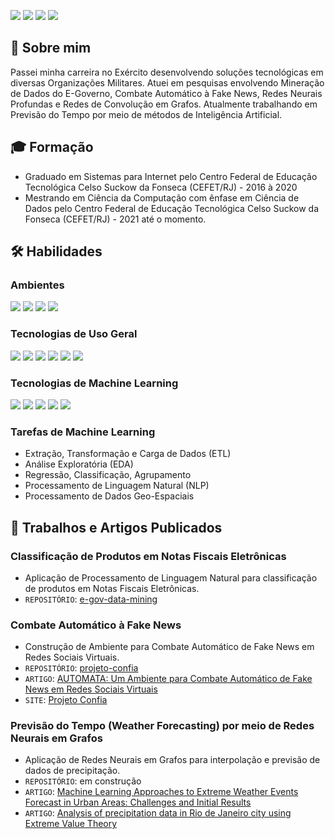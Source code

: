 [![](https://img.shields.io/badge/sobre_mim-blue?style=for-the-badge)](#-sobre-mim)
[![](https://img.shields.io/badge/formação-blue?style=for-the-badge)](#mortar_board-formação)
[![](https://img.shields.io/badge/habilidades-blue?style=for-the-badge)](#-habilidades)
[![](https://img.shields.io/badge/Trabalhos_e_Artigos-blue?style=for-the-badge)](#scroll-trabalhos-e-artigos-publicados)


## 🧔 Sobre mim
Passei minha carreira no Exército desenvolvendo soluções tecnológicas em diversas Organizações Militares. Atuei em pesquisas envolvendo Mineração de Dados do E-Governo, Combate Automático à Fake News, Redes Neurais Profundas e Redes de Convolução em Grafos. Atualmente trabalhando em Previsão do Tempo por meio de métodos de Inteligência Artificial.

## :mortar_board: Formação
- Graduado em Sistemas para Internet pelo Centro Federal de Educação Tecnológica Celso Suckow da Fonseca (CEFET/RJ) - 2016 à 2020
- Mestrando em Ciência da Computação com ênfase em Ciência de Dados pelo Centro Federal de Educação Tecnológica Celso Suckow da Fonseca (CEFET/RJ) - 2021 até o momento.

## 🛠 Habilidades
### Ambientes
![](https://img.shields.io/badge/Linux-black?logo=linux)
![](https://img.shields.io/badge/Docker-black?logo=docker)
![](https://img.shields.io/badge/Conda-black?logo=anaconda)
![](https://img.shields.io/badge/Git/Gitflow-black?logo=git)

### Tecnologias de Uso Geral
![](https://img.shields.io/badge/Python-black?logo=python)
![](https://img.shields.io/badge/Numpy-black?logo=numpy)
![](https://img.shields.io/badge/Pandas-black?logo=pandas)
![](https://img.shields.io/badge/Geopandas-black)
![](https://img.shields.io/badge/Xarray-black)
![](https://img.shields.io/badge/MinIO-black)

### Tecnologias de Machine Learning
![](https://img.shields.io/badge/Scikit--learn-black?logo=scikitlearn)
![](https://img.shields.io/badge/Pytorch-black?logo=pytorch)
![](https://img.shields.io/badge/Pytorch--Geometric-black?logo=pytorch)
![](https://img.shields.io/badge/NetworkX-black)
![](https://img.shields.io/badge/fastText-black)

### Tarefas de Machine Learning
- Extração, Transformação e Carga de Dados (ETL)
- Análise Exploratória (EDA)
- Regressão, Classificação, Agrupamento
- Processamento de Linguagem Natural (NLP)
- Processamento de Dados Geo-Espaciais

## :scroll: Trabalhos e Artigos Publicados
### Classificação de Produtos em Notas Fiscais Eletrônicas
* Aplicação de Processamento de Linguagem Natural para classificação de produtos em Notas Fiscais Eletrônicas.
* `REPOSITÓRIO`: [e-gov-data-mining](https://github.com/ajosemf/e-gov-data-mining)

### Combate Automático à Fake News
* Construção de Ambiente para Combate Automático de Fake News em Redes Sociais Virtuais.
* `REPOSITÓRIO`: [projeto-confia](https://github.com/projeto-confia/projeto-confia)
* `ARTIGO`: [AUTOMATA: Um Ambiente para Combate Automático de Fake News em Redes Sociais Virtuais](https://doi.org/10.5753/webmedia_estendido.2022.226555)
* `SITE`: [Projeto Confia](https://www.projetoconfia.info/)

### Previsão do Tempo (Weather Forecasting) por meio de Redes Neurais em Grafos
* Aplicação de Redes Neurais em Grafos para interpolação e previsão de dados de precipitação.
* `REPOSITÓRIO`: em construção
* `ARTIGO`: [Machine Learning Approaches to Extreme Weather Events Forecast in Urban Areas: Challenges and Initial Results](https://doi.org/10.14529/jsfi220104)
* `ARTIGO`: [Analysis of precipitation data in Rio de Janeiro city using Extreme Value Theory](https://sol.sbc.org.br/index.php/sbbd_estendido/article/view/21864)

